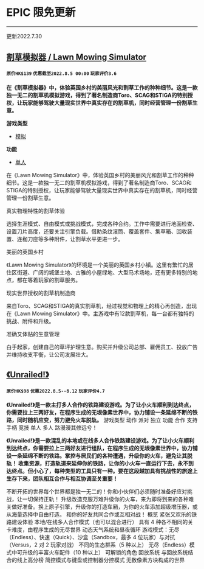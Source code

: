 # EPIC 限免更新

---

更新2022.7.30

## [割草模拟器 / Lawn Mowing Simulator](https://store.epicgames.com/zh-CN/p/lawn-mowing-simulator-838bf3)

#### **`原价HK$139` `优惠截至2022.8.5 00:00` `玩家评价3.6`**

**在《割草模拟器》中，体验英国乡村的美丽风光和割草工作的种种细节。这是一款独一无二的割草机模拟游戏，得到了著名制造商Toro、SCAG和STIGA的特别授权，让玩家能够驾驶大量现实世界中真实存在的割草机，同时经营管理一份割草生意。**

**游戏类型**

* [模拟](https://store.epicgames.com/zh-CN/browse?tag=%E6%A8%A1%E6%8B%9F)

**功能**

* [单人](https://store.epicgames.com/zh-CN/browse?tag=%E5%8D%95%E4%BA%BA)

在《Lawn Mowing Simulator》中，体验英国乡村的美丽风光和割草工作的种种细节。这是一款独一无二的割草机模拟游戏，得到了著名制造商Toro、SCAG和STIGA的特别授权，让玩家能够驾驶大量现实世界中真实存在的割草机，同时经营管理一份割草生意。

真实物理特性的割草体验

选择生涯模式、自由模式或挑战模式，完成各种合约。工作中需要进行地面检查、设置刀片高度，还要关注引擎负载。借助条纹滚筒、覆盖套件、集草箱、回收装置、连枷刀座等多种附件，让割草水平更进一步。

美丽的英国乡村

《Lawn Mowing Simulator》的环境是一个美丽的英国乡村小镇。这里有繁忙的居住区街道、广阔的城堡土地、古雅的小屋绿地、大型马术场地，还有更多特别的地点，都在等着玩家的割草服务。

现实世界授权的割草机制造商 

来自Toro、SCAG和STIGA的真实割草机，经过视觉和物理上的精心再创造，出现在《Lawn Mowing Simulator》中。主游戏中有12款割草机，每一台都有独特的挑战、附件和升级。

准确又体贴的生意管理

白手起家，创建自己的草坪护理生意。购买并升级公司总部、雇佣员工、投放广告并维持收支平衡，让公司发展壮大。

## [《Unrailed!》](https://store.epicgames.com/zh-CN/p/unrailed-e19729)

#### **`原价HK$98` `优惠2022.8.5--8.12` `玩家评价4.7`**

**《Unrailed!》是一款主打多人合作的铁路建设游戏。为了让小火车顺利到达终点，你需要拉上三两好友，在程序生成的无垠像素世界中，协力铺设一条延绵不断的铁路，同时随机应变，努力避免火车脱轨。**
游戏类型
动作
派对
独立
功能
合作
支持手柄
竞技
单人
多人
路漫漫其修远兮！

**《Unrailed!》是一款混乱的本地或在线多人合作铁路建设游戏。为了让小火车顺利到达终点，你需要拉上三两好友进行组队，在程序生成的无垠像素世界中，协力铺设一条延绵不断的铁路。掌控与居民们的各种遭遇，升级你的火车，避免让其脱轨！
收集资源，打造轨道来延伸你的铁路，让你的小火车一直运行下去，永不到达终点。但小心了，每种类型的工具只有一种。要在这段越加具有挑战性的旅途上生存下来，团队相互合作与相互协调至关重要！**

不断开拓的世界每个世界都是独一无二的！你和小伙伴们必须随时准备好应对挑战，让一切保持正轨！
升级改造克服万难升级你的火车，来为即将到来的各种难关做好准备。换上原子引擎，升级你的打造车厢，为你的火车添加超级增压器，或从海量选择中自由打造。
和你的好友共同合作或互相对战！
概览
紧张又欢乐的铁路建设体验
本地/在线多人合作模式（也可以混合进行）
具有 4 种各不相同的关卡难度，由程序生成的无尽世界
动态天气系统和昼夜循环
游戏模式：无尽（Endless）、快速（Quick）、沙盒（Sandbox，最多 4 位玩家）与对抗（Versus，2 对 2 玩家对战）
不同的生态群系（5 种以上）
无尽（Endless）模式中可升级的丰富火车配件（10 种以上）
可解锁的角色
回放系统
与回放系统结合的线上高分榜
简控模式与键盘或控制器分控模式
无数像素方块构成的世界
